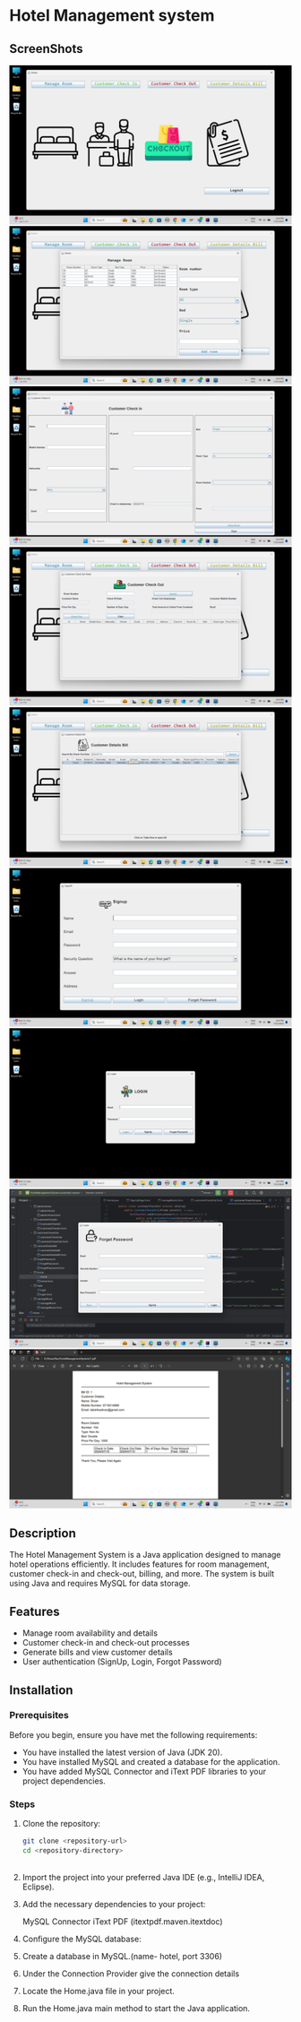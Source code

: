 # Hotel Management system
## ScreenShots
![Home Page](<README/Screenshot (466).png>)
![Manage Room](<README/Screenshot (467).png>)
![Customer Check In](<README/Screenshot (468).png>)
![Customer Check Out](<README/Screenshot (469).png>)
![Customer Details Bill](<README/Screenshot (470).png>)
![SignUP](<README/Screenshot (471).png>)
![Login](<README/Screenshot (472).png>)
![Forget Password](<README/Screenshot (473).png>)
![Bill](<README/Screenshot (465).png>)

## Description
The Hotel Management System is a Java application designed to manage hotel operations efficiently. It includes features for room management, customer check-in and check-out, billing, and more. The system is built using Java and requires MySQL for data storage.

## Features
- Manage room availability and details
- Customer check-in and check-out processes
- Generate bills and view customer details
- User authentication (SignUp, Login, Forgot Password)

## Installation

### Prerequisites
Before you begin, ensure you have met the following requirements:
- You have installed the latest version of Java (JDK 20).
- You have installed MySQL and created a database for the application.
- You have added MySQL Connector and iText PDF libraries to your project dependencies.

### Steps
1. Clone the repository:
   ```sh
   git clone <repository-url>
   cd <repository-directory>



2. Import the project into your preferred Java IDE (e.g., IntelliJ IDEA, Eclipse).

3. Add the necessary dependencies to your project:

    MySQL Connector
    iText PDF (itextpdf.maven.itextdoc)
4. Configure the MySQL database:

5. Create a database in MySQL.(name- hotel, port 3306)
6. Under the Connection Provider give the connection details
7. Locate the Home.java file in your project.

8. Run the Home.java main method to start the Java application.
